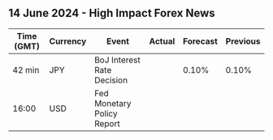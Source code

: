 ## 14 June 2024 - High Impact Forex News

| Time (GMT) | Currency | Event | Actual | Forecast | Previous |
|------|----------|-------|--------|----------|----------|
| 42 min | JPY | BoJ Interest Rate Decision |  | 0.10% | 0.10% |
| 16:00 | USD | Fed Monetary Policy Report |  |  |  |
